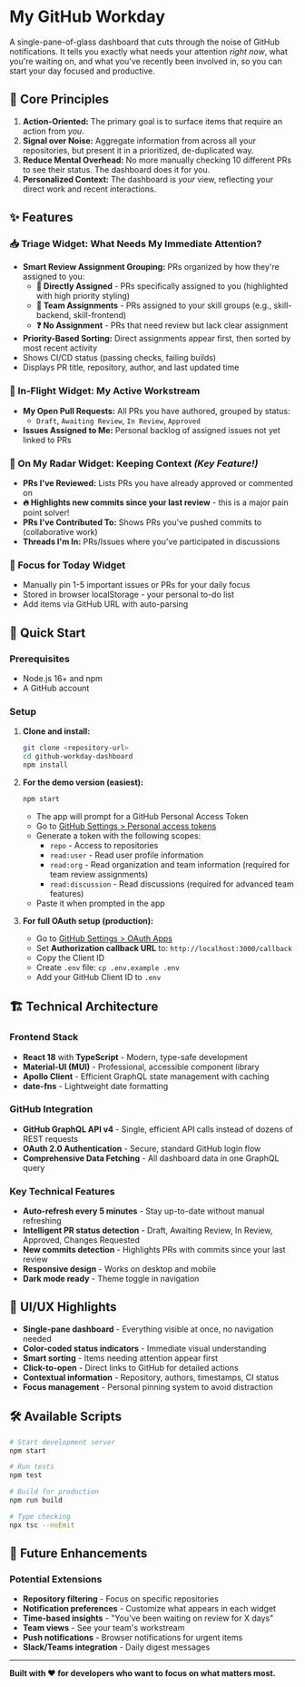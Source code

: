 # My GitHub Workday

A single-pane-of-glass dashboard that cuts through the noise of GitHub notifications. It tells you exactly what needs your attention *right now*, what you're waiting on, and what you've recently been involved in, so you can start your day focused and productive.

## 🎯 Core Principles

1. **Action-Oriented:** The primary goal is to surface items that require an action from *you*.
2. **Signal over Noise:** Aggregate information from across all your repositories, but present it in a prioritized, de-duplicated way.
3. **Reduce Mental Overhead:** No more manually checking 10 different PRs to see their status. The dashboard does it for you.
4. **Personalized Context:** The dashboard is *your* view, reflecting your direct work and recent interactions.

## ✨ Features

### 📥 Triage Widget: What Needs My Immediate Attention?
- **Smart Review Assignment Grouping:** PRs organized by how they're assigned to you:
  - **🎯 Directly Assigned** - PRs specifically assigned to you (highlighted with high priority styling)
  - **👥 Team Assignments** - PRs assigned to your skill groups (e.g., skill-backend, skill-frontend)
  - **❓ No Assignment** - PRs that need review but lack clear assignment
- **Priority-Based Sorting:** Direct assignments appear first, then sorted by most recent activity
- Shows CI/CD status (passing checks, failing builds)
- Displays PR title, repository, author, and last updated time

### 🚀 In-Flight Widget: My Active Workstream
- **My Open Pull Requests:** All PRs you have authored, grouped by status:
  - `Draft`, `Awaiting Review`, `In Review`, `Approved`
- **Issues Assigned to Me:** Personal backlog of assigned issues not yet linked to PRs

### 👀 On My Radar Widget: Keeping Context *(Key Feature!)*
- **PRs I've Reviewed:** Lists PRs you have already approved or commented on
- **🔥 Highlights new commits since your last review** - this is a major pain point solver!
- **PRs I've Contributed To:** Shows PRs you've pushed commits to (collaborative work)
- **Threads I'm In:** PRs/Issues where you've participated in discussions

### 🎯 Focus for Today Widget
- Manually pin 1-5 important issues or PRs for your daily focus
- Stored in browser localStorage - your personal to-do list
- Add items via GitHub URL with auto-parsing

## 🚀 Quick Start

### Prerequisites
- Node.js 16+ and npm
- A GitHub account

### Setup

1. **Clone and install:**
   ```bash
   git clone <repository-url>
   cd github-workday-dashboard
   npm install
   ```

2. **For the demo version (easiest):**
   ```bash
   npm start
   ```
   - The app will prompt for a GitHub Personal Access Token
   - Go to [GitHub Settings > Personal access tokens](https://github.com/settings/tokens)
   - Generate a token with the following scopes:
     - `repo` - Access to repositories
     - `read:user` - Read user profile information
     - `read:org` - Read organization and team information (required for team review assignments)
     - `read:discussion` - Read discussions (required for advanced team features)
   - Paste it when prompted in the app

3. **For full OAuth setup (production):**
   - Go to [GitHub Settings > OAuth Apps](https://github.com/settings/applications/new)
   - Set **Authorization callback URL** to: `http://localhost:3000/callback`
   - Copy the Client ID
   - Create `.env` file: `cp .env.example .env`
   - Add your GitHub Client ID to `.env`

## 🏗️ Technical Architecture

### Frontend Stack
- **React 18** with **TypeScript** - Modern, type-safe development
- **Material-UI (MUI)** - Professional, accessible component library
- **Apollo Client** - Efficient GraphQL state management with caching
- **date-fns** - Lightweight date formatting

### GitHub Integration
- **GitHub GraphQL API v4** - Single, efficient API calls instead of dozens of REST requests
- **OAuth 2.0 Authentication** - Secure, standard GitHub login flow
- **Comprehensive Data Fetching** - All dashboard data in one GraphQL query

### Key Technical Features
- **Auto-refresh every 5 minutes** - Stay up-to-date without manual refreshing
- **Intelligent PR status detection** - Draft, Awaiting Review, In Review, Approved, Changes Requested
- **New commits detection** - Highlights PRs with commits since your last review
- **Responsive design** - Works on desktop and mobile
- **Dark mode ready** - Theme toggle in navigation

## 🎨 UI/UX Highlights

- **Single-pane dashboard** - Everything visible at once, no navigation needed
- **Color-coded status indicators** - Immediate visual understanding
- **Smart sorting** - Items needing attention appear first
- **Click-to-open** - Direct links to GitHub for detailed actions
- **Contextual information** - Repository, authors, timestamps, CI status
- **Focus management** - Personal pinning system to avoid distraction

## 🛠️ Available Scripts

```bash
# Start development server
npm start

# Run tests
npm test

# Build for production
npm run build

# Type checking
npx tsc --noEmit
```

## 🔮 Future Enhancements

### Potential Extensions
- **Repository filtering** - Focus on specific repositories
- **Notification preferences** - Customize what appears in each widget
- **Time-based insights** - "You've been waiting on review for X days"
- **Team views** - See your team's workstream
- **Push notifications** - Browser notifications for urgent items
- **Slack/Teams integration** - Daily digest messages

---

**Built with ❤️ for developers who want to focus on what matters most.**
